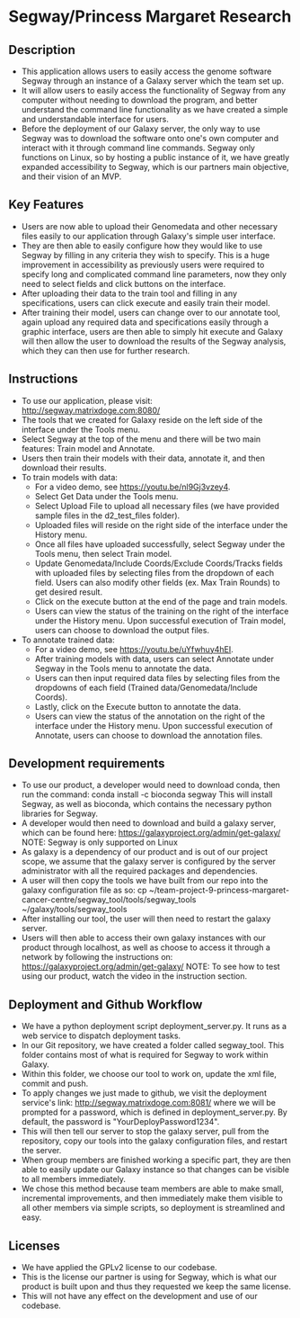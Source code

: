 ﻿

# Segway/Princess Margaret Research

## Description
- This application allows users to easily access the genome software Segway through an instance of a Galaxy server which the team set up.
- It will allow users to easily access the functionality of Segway from any computer without needing to download the program, and better understand the command line functionality as we have created a simple and understandable interface for users.
- Before the deployment of our Galaxy server, the only way to use Segway was to download the software onto one's own computer and interact with it through command line commands. Segway only functions on Linux, so by hosting a public instance of it, we have greatly expanded accessibility to Segway, which is our partners main objective, and their vision of an MVP.

## Key Features
-   Users are now able to upload their Genomedata and other necessary files easily to our application through Galaxy's simple user interface. 
-   They are then able to easily configure how they would like to use Segway by filling in any criteria they wish to specify. This is a huge improvement in accessibility as previously users were required to specify long and complicated command line parameters, now they only need to select fields and click buttons on the interface.
-   After uploading their data to the train tool and filling in any specifications, users can click execute and easily train their model.
-   After training their model, users can change over to our annotate tool, again upload any required data and specifications easily through a graphic interface, users are then able to simply hit execute and Galaxy will then allow the user to download the results of the Segway analysis, which they can then use for further research.

## Instructions
- To use our application, please visit: http://segway.matrixdoge.com:8080/
- The tools that we created for Galaxy reside on the left side of the interface under the Tools menu.
- Select Segway at the top of the menu and there will be two main features: Train model and Annotate.
- Users then train their models with their data, annotate it, and then download their results.
- To train models with data: 
	- For a video demo, see https://youtu.be/nl9Gj3vzey4.
	- Select Get Data under the Tools menu.
	- Select Upload File to upload all necessary files (we have provided sample files in the d2_test_files folder).
	- Uploaded files will reside on the right side of the interface under the History menu.
	- Once all files have uploaded successfully, select Segway under the Tools menu, then select Train model.
	- Update Genomedata/Include Coords/Exclude Coords/Tracks fields with uploaded files by selecting files from the dropdown of each field. Users can also modify other fields (ex. Max Train Rounds) to get desired result. 
	- Click on the execute button at the end of the page and train models.
	- Users can view the status of the training on the right of the interface under the History menu. Upon successful execution of Train model, users can choose to download the output files. 
- To annotate trained data:
	- For a video demo, see https://youtu.be/uYfwhuy4hEI.
	- After training models with data, users can select Annotate under Segway in the Tools menu to annotate the data.
	- Users can then input required data files by selecting files from the dropdowns of each field (Trained data/Genomedata/Include Coords).
	- Lastly, click on the Execute button to annotate the data. 
	- Users can view the status of the annotation on the right of the interface under the History menu. Upon successful execution of Annotate, users can choose to download the annotation files. 
	


## Development requirements
-  To use our product, a developer would need to download conda, then run the command: 
	conda install -c bioconda segway
This will install Segway, as well as bioconda, which contains the necessary python libraries for Segway.
-  A developer would then need to download and build a galaxy server, which can be found here:
https://galaxyproject.org/admin/get-galaxy/
NOTE: Segway is only supported on Linux
-  As galaxy is a dependency of our product and is out of our project scope, we assume that the galaxy server is configured by the server administrator with all the required packages and dependencies.
-  A user will then copy the tools we have built from our repo into the galaxy configuration file as so:
cp ~/team-project-9-princess-margaret-cancer-centre/segway_tool/tools/segway_tools ~/galaxy/tools/segway_tools
-  After installing our tool, the user will then need to restart the galaxy server.
- Users will then able to access their own galaxy instances with our product through localhost, as well as choose to access it through a network by following the instructions on:
https://galaxyproject.org/admin/get-galaxy/
NOTE: To see how to test using our product, watch the video in the instruction section.

## Deployment and Github Workflow
- We have a python deployment script deployment_server.py. It runs as a web service to dispatch deployment tasks.
- In our Git repository, we have created a folder called segway_tool. This folder contains most of what is required for Segway to work within Galaxy.
- Within this folder, we choose our tool to work on, update the xml file, commit and push.
- To apply changes we just made to github, we visit the deployment service's link:
http://segway.matrixdoge.com:8081/
where we will be prompted for a password, which is defined in deployment_server.py. By default, the password is "YourDeployPassword1234".
- This will then tell our server to stop the galaxy server, pull from the repository, copy our tools into the galaxy configuration files, and restart the server.
- When group members are finished working a specific part, they are then able to easily update our Galaxy instance so that changes can be visible to all members immediately. 
- We chose this method because team members are able to make small, incremental improvements, and then immediately make them visible to all other members via simple scripts, so deployment is streamlined and easy. 

## Licenses
- We have applied the GPLv2 license to our codebase.
- This is the license our partner is using for Segway, which is what our product is built upon and thus they requested we keep the same license.
- This will not have any effect on the development and use of our codebase.

